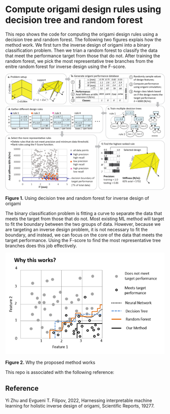 # Compute origami design rules using decision tree and random forest

This repo shows the code for computing the origami design rules using a decision tree and random forest. The following two figures explais how the method work. We first turn the inverse design of origami into a binary classification problem. Then we trian a random forest to classify the data that meet the performance target from those that do not. After training the random forest, we pick the most representative tree branches from the enitre random forest for inverse design using the F-score.  

![alt text](https://github.com/zzhuyii/TreeForOrigami/blob/main/Methodology.png)

**Figure 1.** Using decision tree and random forest for inverse design of origami

The binary classification problem is fitting a curve to separate the data that meets the target from those that do not. Most existing ML method will target to fit the boundary between the two groups of data. However, because we are targeting an inverse design problem, it is not necessary to fit the boundary, and instead, we can focus on the core of the data that meets the target performance. Using the F-score to find the most representative tree branches does this job effectively. 

![alt text](https://github.com/zzhuyii/TreeForOrigami/blob/main/Why%20This%20Works.png)

**Figure 2.** Why the proposed method works

This repo is associated with the following reference:

## Reference

Yi Zhu and Evgueni T. Filipov, 2022, Harnessing interpretable machine learning for holistic inverse design of origami, Scientific Reports, 19277.
